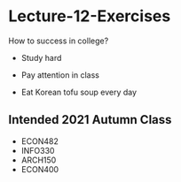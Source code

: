# Lecture-12-Exercises

How to success in college?

- Study hard

- Pay attention in class

- Eat Korean tofu soup every day

## Intended 2021 Autumn Class

- ECON482
- INFO330
- ARCH150
- ECON400
